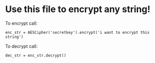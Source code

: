 # Use this file to encrypt any string!
To encrypt call:
```
enc_str = AESCipher('secretkey').encrypt('i want to encrypt this string')
```
 To decrypt call:
```
dec_str = enc_str.decrypt()
```
